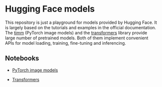 # Hugging Face models

This repository is just a playground for models provided by Hugging Face.
It is largely based on the tutorials and examples in the official documentation.
The [timm](https://huggingface.co/docs/timm/index) (PyTorch image models) and the [transformers](https://huggingface.co/docs/transformers/index) library provide large number of pretrained models.
Both of them implement convenient APIs for model loading, training, fine-tuning and inferencing.

## Notebooks

- [PyTorch image models](notebooks/timm.ipynb)

- [Transformers](notebooks/transformers.ipynb)

